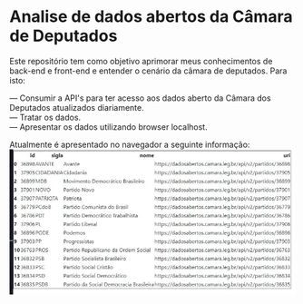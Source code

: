 # Analise de dados abertos da Câmara de Deputados

Este repositório tem como objetivo aprimorar meus conhecimentos de back-end e front-end e entender o cenário da câmara de deputados.
Para isto:

— Consumir a API's para ter acesso aos dados aberto da Câmara dos Deputados atualizados diariamente. <br>
— Tratar os dados. <br>
— Apresentar os dados utilizando browser localhost.

Atualmente é apresentado no navegador a seguinte informação:
![first image](first_dataframe_flask.jpg)
